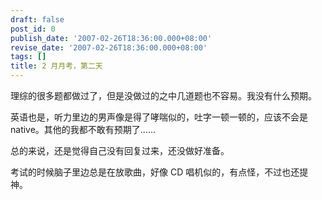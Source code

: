 ```yaml
---
draft: false
post_id: 0
publish_date: '2007-02-26T18:36:00.000+08:00'
revise_date: '2007-02-26T18:36:00.000+08:00'
tags: []
title: 2 月月考，第二天
---
```


理综的很多题都做过了，但是没做过的之中几道题也不容易。我没有什么预期。

英语也是，听力里边的男声像是得了哮喘似的，吐字一顿一顿的，应该不会是 native。其他的我都不敢有预期了……

总的来说，还是觉得自己没有回复过来，还没做好准备。

考试的时候脑子里边总是在放歌曲，好像 CD 唱机似的，有点怪，不过也还提神。
